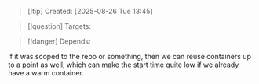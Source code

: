 
>[!tip] Created: [2025-08-26 Tue 13:45]

>[!question] Targets: 

>[!danger] Depends: 

if it was scoped to the repo or something, then we can reuse containers up to a point as well, which can make the start time quite low if we already have a warm container.